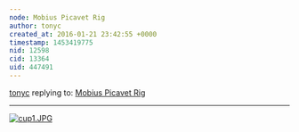 ```yaml
---
node: Mobius Picavet Rig
author: tonyc
created_at: 2016-01-21 23:42:55 +0000
timestamp: 1453419775
nid: 12598
cid: 13364
uid: 447491
---
```




[tonyc](../profile/tonyc) replying to: [Mobius Picavet Rig](../notes/tonyc/01-21-2016/mobius-picavet-rig)

----
[![cup1.JPG](//i.publiclab.org/system/images/photos/000/013/760/medium/cup1.JPG)](//i.publiclab.org/system/images/photos/000/013/760/original/cup1.JPG)

